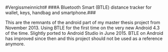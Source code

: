 #Vergissmeinnicht#
###A Bluetooth Smart (BTLE) distance tracker for wallet, keys, handbag and smartphone.###

This are the remnants of the android part of my master thesis project from November 2013. Using BTLE for the first time on the very new Android 4.3 of the time. Slightly ported to Android Studio in June 2015. BTLE on Android has improved since then and this project should not be used as a reference anymore.

